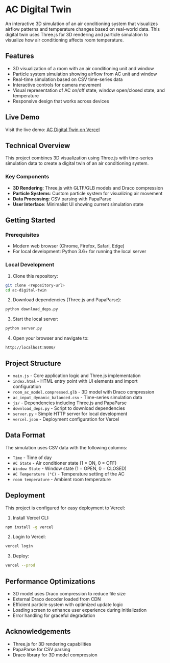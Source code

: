 # AC Digital Twin

An interactive 3D simulation of an air conditioning system that visualizes airflow patterns and temperature changes based on real-world data. This digital twin uses Three.js for 3D rendering and particle simulation to visualize how air conditioning affects room temperature.


## Features

- 3D visualization of a room with an air conditioning unit and window
- Particle system simulation showing airflow from AC unit and window
- Real-time simulation based on CSV time-series data
- Interactive controls for camera movement
- Visual representation of AC on/off state, window open/closed state, and temperature
- Responsive design that works across devices

## Live Demo

Visit the live demo: [AC Digital Twin on Vercel](https://digital-twin-blush.vercel.app/)

## Technical Overview

This project combines 3D visualization using Three.js with time-series simulation data to create a digital twin of an air conditioning system. 

### Key Components

- **3D Rendering**: Three.js with GLTF/GLB models and Draco compression
- **Particle Systems**: Custom particle system for visualizing air movement
- **Data Processing**: CSV parsing with PapaParse
- **User Interface**: Minimalist UI showing current simulation state

## Getting Started

### Prerequisites

- Modern web browser (Chrome, Firefox, Safari, Edge)
- For local development: Python 3.6+ for running the local server

### Local Development

1. Clone this repository:
```bash
git clone <repository-url>
cd ac-digital-twin
```

2. Download dependencies (Three.js and PapaParse):
```bash
python download_deps.py
```

3. Start the local server:
```bash
python server.py
```

4. Open your browser and navigate to:
```
http://localhost:8000/
```

## Project Structure

- `main.js` - Core application logic and Three.js implementation
- `index.html` - HTML entry point with UI elements and import configuration
- `room_ac_model.compressed.glb` - 3D model with Draco compression
- `ac_input_dynamic_balanced.csv` - Time-series simulation data
- `js/` - Dependencies including Three.js and PapaParse
- `download_deps.py` - Script to download dependencies
- `server.py` - Simple HTTP server for local development
- `vercel.json` - Deployment configuration for Vercel

## Data Format

The simulation uses CSV data with the following columns:
- `Time` - Time of day
- `AC State` - Air conditioner state (1 = ON, 0 = OFF)
- `Window State` - Window state (1 = OPEN, 0 = CLOSED)
- `AC Temperature (°C)` - Temperature setting of the AC
- `room temperature` - Ambient room temperature

## Deployment

This project is configured for easy deployment to Vercel:

1. Install Vercel CLI:
```bash
npm install -g vercel
```

2. Login to Vercel:
```bash
vercel login
```

3. Deploy:
```bash
vercel --prod
```

## Performance Optimizations

- 3D model uses Draco compression to reduce file size
- External Draco decoder loaded from CDN
- Efficient particle system with optimized update logic
- Loading screen to enhance user experience during initialization
- Error handling for graceful degradation


## Acknowledgements

- Three.js for 3D rendering capabilities
- PapaParse for CSV parsing
- Draco library for 3D model compression
